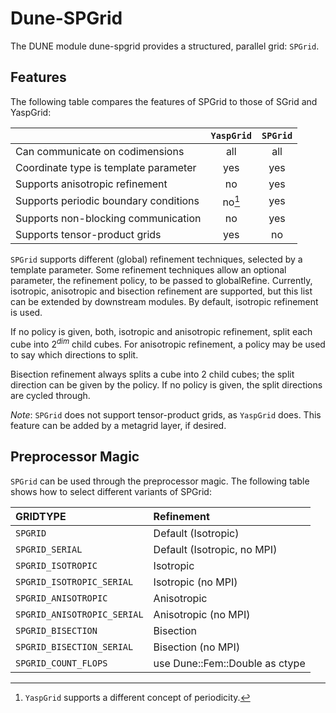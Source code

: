 Dune-SPGrid
===========

The DUNE module dune-spgrid provides a structured, parallel grid: `SPGrid`.


Features
--------

The following table compares the features of SPGrid to those of SGrid and
YaspGrid:

|                                       | `YaspGrid` | `SPGrid` |
| :------------------------------------ | :--------: | :------: |
| Can communicate on codimensions       | all        | all      |
| Coordinate type is template parameter | yes        | yes      |
| Supports anisotropic refinement       | no         | yes      |
| Supports periodic boundary conditions | no[^1]     | yes      |
| Supports non-blocking communication   | no         | yes      |
| Supports tensor-product grids         | yes        | no       |

[^1]: `YaspGrid` supports a different concept of periodicity.

`SPGrid` supports different (global) refinement techniques, selected by a
template parameter. Some refinement techniques allow an optional parameter,
the refinement policy, to be passed to globalRefine.
Currently, isotropic, anisotropic and bisection refinement are supported, but
this list can be extended by downstream modules.
By default, isotropic refinement is used.

If no policy is given, both, isotropic and anisotropic refinement, split each
cube into $2^{dim}$ child cubes.
For anisotropic refinement, a policy may be used to say which directions
to split.

Bisection refinement always splits a cube into $2$ child cubes; the
split direction can be given by the policy. If no policy is given, the split
directions are cycled through.

*Note*: `SPGrid` does not support tensor-product grids, as `YaspGrid` does.
        This feature can be added by a metagrid layer, if desired.


Preprocessor Magic
------------------

`SPGrid` can be used through the preprocessor magic. The following table shows how
to select different variants of SPGrid:

| GRIDTYPE                    | Refinement                     |
| :-------------------------- | :----------------------------- |
| `SPGRID`                    | Default (Isotropic)            |
| `SPGRID_SERIAL`             | Default (Isotropic, no MPI)    |
| `SPGRID_ISOTROPIC`          | Isotropic                      |
| `SPGRID_ISOTROPIC_SERIAL`   | Isotropic (no MPI)             |
| `SPGRID_ANISOTROPIC`        | Anisotropic                    |
| `SPGRID_ANISOTROPIC_SERIAL` | Anisotropic (no MPI)           |
| `SPGRID_BISECTION`          | Bisection                      |
| `SPGRID_BISECTION_SERIAL`   | Bisection (no MPI)             |
| `SPGRID_COUNT_FLOPS`        | use Dune::Fem::Double as ctype |

